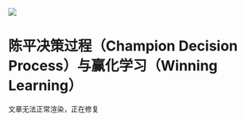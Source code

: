 ![](https://pic3.zhimg.com/v2-3e4801ad915d410d302ee2423d94ce46_1440w.jpg?source=172ae18b)

# 陈平决策过程（Champion Decision Process）与赢化学习（Winning Learning）

文章无法正常渲染，正在修复
